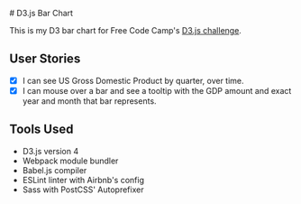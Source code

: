 # D3.js Bar Chart

This is my D3 bar chart for Free Code Camp's [D3.js challenge](https://www.freecodecamp.com/challenges/visualize-data-with-a-bar-chart).

## User Stories

- [x] I can see US Gross Domestic Product by quarter, over time.
- [x] I can mouse over a bar and see a tooltip with the GDP amount and exact year and month that bar represents.

## Tools Used

- D3.js version 4
- Webpack module bundler
- Babel.js compiler
- ESLint linter with Airbnb's config
- Sass with PostCSS' Autoprefixer

